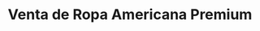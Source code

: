 ---
title: "Venta de Ropa Americana Premium"
url: /san-miguel/venta-de-ropa-americana-premium/
shop: Kleidung
---